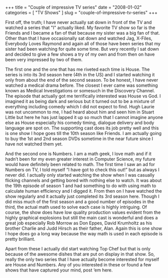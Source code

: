 +++
title = "Couple of impressive TV series"
date = "2008-01-02"
categories = [
  "TV Shows"
]
slug = "couple-of-impressive-tv-series"
+++

First off, the truth; I have never actually sat down in front of the TV and watched a series that "I" actually liked. My favorite TV show so far is the Friends and I became a fan of that because my sister was a big fan of that. Other than that I have occasionally sat down and watched Jag, X-Files, Everybody Loves Raymond and again all of those have been series that my sister had been watching for quite some time. But very recently I sat down and decided to give a few shows a try of my own and from then on have been very impressed by two of them.

The first one and the one that has me riveted each time is House. The series is into its 3rd season here (4th in the US) and I started watching it only from about the end of the second season. To be honest, I have never watched a medical drama before. The closest I ever came was something known as Medical Investigations or somesuch in the Discovery Channel. The episode that actually got me terrifically interested was House vs God. I imagined it as being dark and serious but it turned out to be a mixture of everything including comedy which I did not expect to find. Hugh Laurie was not uncommon to me, I had heard about him and seen him in Stuart Little but here he has just lapped it up so much that I cannot imagine anyone else as House especially his comedy timing, dialogue delivery and body language are spot on. The supporting cast does its job pretty well and this is one show I hope goes till the 10th season like Friends. I am actually going to buy the 1st and 2nd season DVDs sometime in the near future since I have not watched them yet.

And the second one is Numbers. I am a math geek, I love math and if it hadn’t been for my even greater interest in Computer Science, my future would have definitely been related to math. The first time I saw an ad for Numbers on TV, I told myself “I have got to check this out!” but as always I never did. I actually only started watching the show when I was casually flicking channels and getting bored with nothing else to watch. It was about the 19th episode of season 1 and had something to do with using math to calculate human efficiency and I digged it. From then on I have watched the show regularly and it actually just completed its 3rd season here. Though I did miss much of the first season and a good number of episodes in the third, the actual math used to solve each case is highly intriguing. Of course, the show does have low quality production values evident from the highly graphical explosions but still the main cast is wonderful and does a great job especially Rob Morrow as Don Eppes, David Krumholtz as his brother Charlie and Judd Hirsch as their father, Alan. Again this is one show I hope does go a long way because the way math is used in each episode is pretty brilliant.

Apart from these I actually did start watching Top Chef but that is only because of the awesome dishes that are put on display in that show. So, really the only two series that I have actually become interested for myself are House and Numbers. Any of you interested in these or found a few shows that have captured your mind, post ‘em here.
